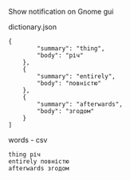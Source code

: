 Show notification on Gnome gui

dictionary.json
```
{
        "summary": "thing",
        "body": "річ"
    },
    {
        "summary": "entirely",
        "body": "повністю"
    },
    {
        "summary": "afterwards",
        "body": "згодом"
    }
]
```

words - csv
```
thing річ
entirely повністю
afterwards згодом
```
